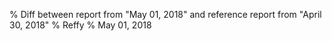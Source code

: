 % Diff between report from "May 01, 2018" and reference report from "April 30, 2018"
% Reffy
% May 01, 2018

